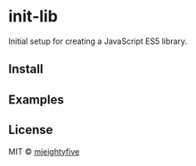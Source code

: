 # init-lib

Initial setup for creating a JavaScript ES5 library.

## Install

## Examples

## License

MIT © [mjeightyfive](http://twitter.com/mjeightyfive)
